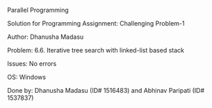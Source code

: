 Parallel Programming

Solution for Programming Assignment: Challenging Problem-1

Author: Dhanusha Madasu

Problem: 6.6. Iterative tree search with linked-list based stack

Issues: No errors

OS: Windows

Done by: Dhanusha Madasu (ID# 1516483) and Abhinav Paripati (ID# 1537837)
